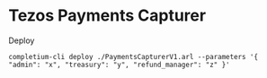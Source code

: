 # Tezos Payments Capturer

Deploy

```
completium-cli deploy ./PaymentsCapturerV1.arl --parameters '{ "admin": "x", "treasury": "y", "refund_manager": "z" }'
```
